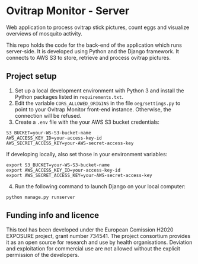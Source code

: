 # Ovitrap Monitor - Server

Web application to process ovitrap stick pictures, count eggs and visualize overviews of mosquito activity.

This repo holds the code for the back-end of the application which runs server-side. It is developed using Python and the Django framework. It connects to AWS S3 to store, retrieve and process ovitrap pictures.

## Project setup

1. Set up a local development environment with Python 3 and install the Python packages listed in `requirements.txt`.
2. Edit the variable `CORS_ALLOWED_ORIGINS` in the file `oeg/settings.py` to point to your Ovitrap Monitor front-end instance. Otherwise, the connection will be refused.
3. Create a `.env` file with the your AWS S3 bucket credentials:
```
S3_BUCKET=your-WS-S3-bucket-name
AWS_ACCESS_KEY_ID=your-access-key-id
AWS_SECRET_ACCESS_KEY=your-AWS-secret-access-key
```
If developing locally, also set those in your environment variables:
```
export S3_BUCKET=your-WS-S3-bucket-name
export AWS_ACCESS_KEY_ID=your-access-key-id
export AWS_SECRET_ACCESS_KEY=your-AWS-secret-access-key
```
4. Run the following command to launch Django on your local computer:
```
python manage.py runserver
```

## Funding info and licence
This tool has been developed under the European Comission H2020 EXPOSURE project, grant number 734541. The project consortium provides it as an open source for research and use by health organisations. Deviation and exploitation for commercial use are not allowed without the explicit permission of the developers.